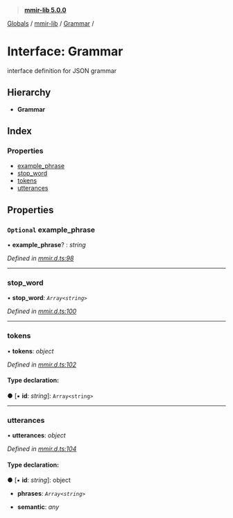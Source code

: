 > **[mmir-lib 5.0.0](../README.md)**

[Globals](../README.md) / [mmir-lib](../modules/mmir_lib.md) / [Grammar](mmir_lib.grammar.md) /

# Interface: Grammar

interface definition for JSON grammar

## Hierarchy

* **Grammar**

## Index

### Properties

* [example_phrase](mmir_lib.grammar.md#optional-example_phrase)
* [stop_word](mmir_lib.grammar.md#stop_word)
* [tokens](mmir_lib.grammar.md#tokens)
* [utterances](mmir_lib.grammar.md#utterances)

## Properties

### `Optional` example_phrase

• **example_phrase**? : *string*

*Defined in [mmir.d.ts:98](../../mmir.d.ts#L98)*

___

###  stop_word

• **stop_word**: *`Array<string>`*

*Defined in [mmir.d.ts:100](../../mmir.d.ts#L100)*

___

###  tokens

• **tokens**: *object*

*Defined in [mmir.d.ts:102](../../mmir.d.ts#L102)*

#### Type declaration:

● \[▪ **id**: *string*\]: `Array<string>`

___

###  utterances

• **utterances**: *object*

*Defined in [mmir.d.ts:104](../../mmir.d.ts#L104)*

#### Type declaration:

● \[▪ **id**: *string*\]: object

* **phrases**: *`Array<string>`*

* **semantic**: *any*